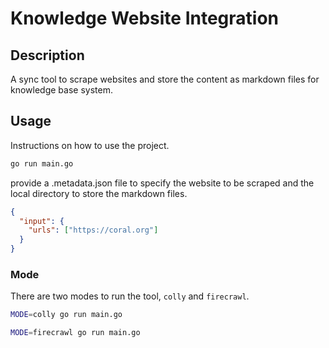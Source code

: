 # Knowledge Website Integration

## Description

A sync tool to scrape websites and store the content as markdown files for knowledge base system.

## Usage

Instructions on how to use the project.

```bash
go run main.go
```

provide a .metadata.json file to specify the website to be scraped and the local directory to store the markdown files.

```json
{
  "input": {
    "urls": ["https://coral.org"]
  }
}
```

### Mode

There are two modes to run the tool, `colly` and `firecrawl`.

```bash
MODE=colly go run main.go
```

```bash
MODE=firecrawl go run main.go
```
